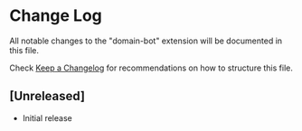 # Change Log

All notable changes to the "domain-bot" extension will be documented in this file.

Check [Keep a Changelog](http://keepachangelog.com/) for recommendations on how to structure this file.

## [Unreleased]

- Initial release